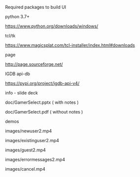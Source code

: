 



Required packages to build UI 

python 3.7+

https://www.python.org/downloads/windows/

tcl/tk

https://www.magicsplat.com/tcl-installer/index.html#downloads

page 

http://page.sourceforge.net/

IGDB api-db

https://pypi.org/project/igdb-api-v4/



info - slide deck

doc/GamerSelect.pptx  ( with notes )

doc/GamerSelect.pdf ( without notes )


demos

images/newuser2.mp4

images/existinguser2.mp4

images/guest2.mp4

images/errormessages2.mp4

images/cancel.mp4


